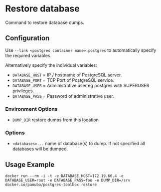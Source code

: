 # Restore database

Command to restore database dumps.

## Configuration

Use `--link <postgres container name>:postgres` to automatically specify the required variables.

Alternatively specify the individual variables:

- `DATABASE_HOST` = IP / hostname of PostgreSQL server.
- `DATABASE_PORT` = TCP Port of PostgreSQL service.
- `DATABASE_USER` = Administrative user eg postgres with SUPERUSER privileges.
- `DATABASE_PASS` = Password of administrative user.

### Environment Options

- `DUMP_DIR` restore dumps from this location

### Options

- `<databases>...` name of database(s) to dump. If not specified all databases will be dumped.

## Usage Example

```docker run --rm -i -t -e DATABASE_HOST=172.19.66.4 -e DATABASE_USER=root -e DATABASE_PASS=foo -e DUMP_DIR=/srv docker.io/panubo/postgres-toolbox restore```
